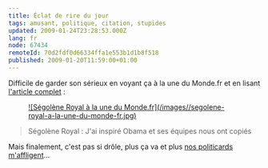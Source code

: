 ```yaml
---
title: Éclat de rire du jour
tags: amusant, politique, citation, stupides
updated: 2009-01-24T23:28:53.000Z
lang: fr
node: 67434
remoteId: 70d2fdf0d66334ffa1e553b1d1b8f518
published: 2009-01-20T11:59:00+01:00
---
```


Difficile de garder son sérieux en voyant ça à la une du Monde.fr et en lisant [l'article complet](http://www.lemonde.fr/international/article/2009/01/20/segolene-royal-j-ai-inspire-obama-et-ses-equipes-nous-ont-copies_1143977_3210.html#ens_id=1143922) :

<figure class="object-center"><a href="/images/segolene-royal-a-la-une-du-monde-fr.jpg">![Ségolène Royal à la une du Monde.fr](/images//segolene-royal-a-la-une-du-monde-fr.jpg)
</a></figure>

<blockquote>
Ségolène Royal : J'ai inspiré Obama et ses équipes nous ont copiés
</blockquote>


Mais finalement, c'est pas si drôle, plus ça va et plus [nos politicards m'affligent](/post/et-pan)...

